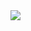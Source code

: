 <img src="https://user-images.githubusercontent.com/80210946/208159409-69749a7f-32f6-420d-9938-88437e1feba8.png" />
